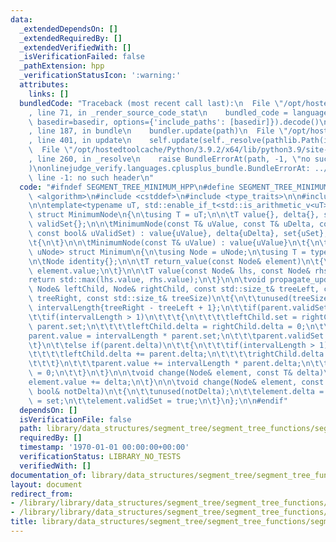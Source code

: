 ```yaml
---
data:
  _extendedDependsOn: []
  _extendedRequiredBy: []
  _extendedVerifiedWith: []
  _isVerificationFailed: false
  _pathExtension: hpp
  _verificationStatusIcon: ':warning:'
  attributes:
    links: []
  bundledCode: "Traceback (most recent call last):\n  File \"/opt/hostedtoolcache/Python/3.9.2/x64/lib/python3.9/site-packages/onlinejudge_verify/documentation/build.py\"\
    , line 71, in _render_source_code_stat\n    bundled_code = language.bundle(stat.path,\
    \ basedir=basedir, options={'include_paths': [basedir]}).decode()\n  File \"/opt/hostedtoolcache/Python/3.9.2/x64/lib/python3.9/site-packages/onlinejudge_verify/languages/cplusplus.py\"\
    , line 187, in bundle\n    bundler.update(path)\n  File \"/opt/hostedtoolcache/Python/3.9.2/x64/lib/python3.9/site-packages/onlinejudge_verify/languages/cplusplus_bundle.py\"\
    , line 401, in update\n    self.update(self._resolve(pathlib.Path(included), included_from=path))\n\
    \  File \"/opt/hostedtoolcache/Python/3.9.2/x64/lib/python3.9/site-packages/onlinejudge_verify/languages/cplusplus_bundle.py\"\
    , line 260, in _resolve\n    raise BundleErrorAt(path, -1, \"no such header\"\
    )\nonlinejudge_verify.languages.cplusplus_bundle.BundleErrorAt: ../../../general/unused.hpp:\
    \ line -1: no such header\n"
  code: "#ifndef SEGMENT_TREE_MINIMUM_HPP\n#define SEGMENT_TREE_MINIMUM_HPP\n\n#include\
    \ <algorithm>\n#include <cstddef>\n#include <type_traits>\n\n#include \"../../../general/unused.hpp\"\
    \n\ntemplate<typename uT, std::enable_if_t<std::is_arithmetic_v<uT>, bool> = true>\
    \ struct MinimumNode\n{\n\tusing T = uT;\n\n\tT value{}, delta{}, set{};\n\tbool\
    \ validSet{};\n\n\tMinimumNode(const T& uValue, const T& uDelta, const T& uSet,\
    \ const bool& uValidSet) : value{uValue}, delta{uDelta}, set{uSet}, validSet{uValidSet}\n\
    \t{\n\t}\n\n\tMinimumNode(const T& uValue) : value{uValue}\n\t{\n\t}\n};\n\ntemplate<class\
    \ uNode> struct Minimum\n{\n\tusing Node = uNode;\n\tusing T = typename Node::T;\n\
    \n\tNode identity{};\n\n\tT return_value(const Node& element)\n\t{\n\t\treturn\
    \ element.value;\n\t}\n\n\tT value(const Node& lhs, const Node& rhs)\n\t{\n\t\t\
    return std::max(lhs.value, rhs.value);\n\t}\n\n\tvoid propagate_update(Node& parent,\
    \ Node& leftChild, Node& rightChild, const std::size_t& treeLeft, const std::size_t&\
    \ treeRight, const std::size_t& treeSize)\n\t{\n\t\tunused(treeSize);\n\t\tstd::size_t\
    \ intervalLength{treeRight - treeLeft + 1};\n\t\tif(parent.validSet)\n\t\t{\n\t\
    \t\tif(intervalLength > 1)\n\t\t\t{\n\t\t\t\tleftChild.set = rightChild.set =\
    \ parent.set;\n\t\t\t\tleftChild.delta = rightChild.delta = 0;\n\t\t\t}\n\t\t\t\
    parent.value = intervalLength * parent.set;\n\t\t\tparent.validSet = false;\n\t\
    \t}\n\t\telse if(parent.delta)\n\t\t{\n\t\t\tif(intervalLength > 1)\n\t\t\t{\n\
    \t\t\t\tleftChild.delta += parent.delta;\n\t\t\t\trightChild.delta += parent.delta;\n\
    \t\t\t}\n\t\t\tparent.value += intervalLength * parent.delta;\n\t\t\tparent.delta\
    \ = 0;\n\t\t}\n\t}\n\n\tvoid change(Node& element, const T& delta)\n\t{\n\t\t\
    element.value += delta;\n\t}\n\n\tvoid change(Node& element, const T& set, const\
    \ bool& notDelta)\n\t{\n\t\tunused(notDelta);\n\t\telement.delta = 0;\n\t\telement.set\
    \ = set;\n\t\telement.validSet = true;\n\t}\n};\n\n#endif"
  dependsOn: []
  isVerificationFile: false
  path: library/data_structures/segment_tree/segment_tree_functions/segment_tree_minimum.hpp
  requiredBy: []
  timestamp: '1970-01-01 00:00:00+00:00'
  verificationStatus: LIBRARY_NO_TESTS
  verifiedWith: []
documentation_of: library/data_structures/segment_tree/segment_tree_functions/segment_tree_minimum.hpp
layout: document
redirect_from:
- /library/library/data_structures/segment_tree/segment_tree_functions/segment_tree_minimum.hpp
- /library/library/data_structures/segment_tree/segment_tree_functions/segment_tree_minimum.hpp.html
title: library/data_structures/segment_tree/segment_tree_functions/segment_tree_minimum.hpp
---
```

